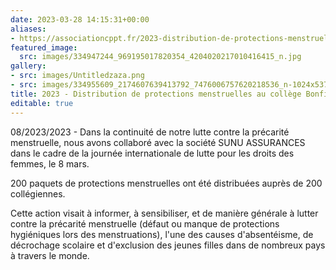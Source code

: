 ```yaml
---
date: 2023-03-28 14:15:31+00:00
aliases:
- https://associationcppt.fr/2023-distribution-de-protections-menstruelles-au-college-bonfi-a-conakry/
featured_image:
  src: images/334947244_969195017820354_4204020217010416415_n.jpg
gallery:
- src: images/Untitledzaza.png
- src: images/334955609_2174607639413792_7476006757620218536_n-1024x537.jpg
title: 2023 - Distribution de protections menstruelles au collège Bonfi à Conakry
editable: true
---
```

08/2023/2023 - Dans la continuité de notre lutte contre la précarité menstruelle, nous avons collaboré avec la société SUNU ASSURANCES dans le cadre de la journée internationale de lutte pour les droits des femmes, le 8 mars.

200 paquets de protections menstruelles ont été distribuées auprès de 200 collégiennes.

Cette action visait à informer, à sensibiliser, et de manière générale à lutter contre la précarité menstruelle (défaut ou manque de protections hygiéniques lors des menstruations), l'une des causes d'absentéisme, de décrochage scolaire et d'exclusion des jeunes filles dans de nombreux pays à travers le monde.
